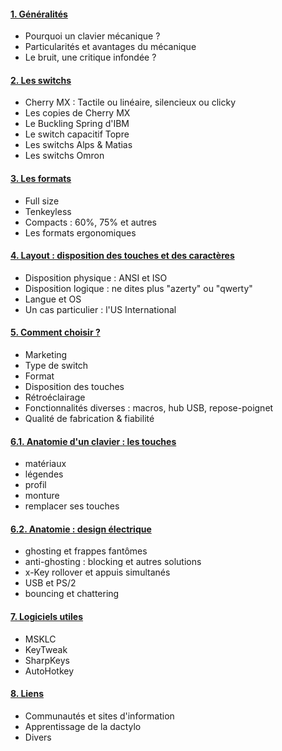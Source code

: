 <h4 id="-a-href-01-generalites-html-1-g-n-ralit-s-a-"><a href="01-generalites.html">1. Généralités</a></h4>
<ul>
<li>Pourquoi un clavier mécanique ?</li>
<li>Particularités et avantages du mécanique</li>
<li>Le bruit, une critique infondée ?</li>
</ul>
<h4 id="-a-href-02-les-switchs-html-2-les-switchs-a-"><a href="02-les-switchs.html">2. Les switchs</a></h4>
<ul>
<li>Cherry MX : Tactile ou linéaire, silencieux ou clicky</li>
<li>Les copies de Cherry MX</li>
<li>Le Buckling Spring d&#39;IBM</li>
<li>Le switch capacitif Topre</li>
<li>Les switchs Alps &amp; Matias</li>
<li>Les switchs Omron</li>
</ul>
<h4 id="-a-href-03-les-formats-html-3-les-formats-a-"><a href="03-les-formats.html">3. Les formats</a></h4>
<ul>
<li>Full size</li>
<li>Tenkeyless</li>
<li>Compacts : 60%, 75% et autres</li>
<li>Les formats ergonomiques</li>
</ul>
<h4 id="-a-href-04-layout-html-4-layout-disposition-des-touches-et-des-caract-res-a-"><a href="04-layout.html">4. Layout : disposition des touches et des caractères</a></h4>
<ul>
<li>Disposition physique : ANSI et ISO</li>
<li>Disposition logique : ne dites plus &quot;azerty&quot; ou &quot;qwerty&quot;</li>
<li>Langue et OS</li>
<li>Un cas particulier : l&#39;US International</li>
</ul>
<h4 id="-a-href-05-comment-choisir-html-5-comment-choisir-a-"><a href="05-comment-choisir.html">5. Comment choisir ?</a></h4>
<ul>
<li>Marketing</li>
<li>Type de switch</li>
<li>Format</li>
<li>Disposition des touches</li>
<li>Rétroéclairage</li>
<li>Fonctionnalités diverses : macros, hub USB, repose-poignet</li>
<li>Qualité de fabrication &amp; fiabilité</li>
</ul>
<h4 id="-a-href-06-1-anatomie-touches-html-6-1-anatomie-d-un-clavier-les-touches-a-"><a href="06.1-anatomie-touches.html">6.1. Anatomie d&#39;un clavier : les touches</a></h4>
<ul>
<li>matériaux</li>
<li>légendes</li>
<li>profil</li>
<li>monture</li>
<li>remplacer ses touches</li>
</ul>
<h4 id="-a-href-06-2-anatomie-elec-html-6-2-anatomie-design-lectrique-a-"><a href="06.2-anatomie-elec.html">6.2. Anatomie : design électrique</a></h4>
<ul>
<li>ghosting et frappes fantômes</li>
<li>anti-ghosting : blocking et autres solutions</li>
<li>x-Key rollover et appuis simultanés</li>
<li>USB et PS/2</li>
<li>bouncing et chattering</li>
</ul>
<h4 id="-a-href-07-logiciels-7-logiciels-utiles-a-"><a href="07-logiciels">7. Logiciels utiles</a></h4>
<ul>
<li>MSKLC</li>
<li>KeyTweak</li>
<li>SharpKeys</li>
<li>AutoHotkey</li>
</ul>
<h4 id="-a-href-08-liens-8-liens-a-"><a href="08-liens">8. Liens</a></h4>
<ul>
<li>Communautés et sites d&#39;information</li>
<li>Apprentissage de la dactylo</li>
<li>Divers</li>
</ul>
